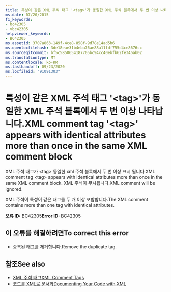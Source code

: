 ```yaml
---
title: 특성이 같은 XML 주석 태그 '<tag>'가 동일한 XML 주석 블록에서 두 번 이상 나타납니다.
ms.date: 07/20/2015
f1_keywords:
- bc42305
- vbc42305
helpviewer_keywords:
- BC42305
ms.assetid: 3707a863-149f-4ce8-858f-9d78e14ad5b6
ms.openlocfilehash: 3de18eae31b4eba76ae88a11fdf755d4ce8676cc
ms.sourcegitcommit: bf5c5850654187705bc94cc40ebfb62fe346ab02
ms.translationtype: MT
ms.contentlocale: ko-KR
ms.lasthandoff: 09/23/2020
ms.locfileid: "91091303"
---
```

# <a name="xml-comment-tag-tag-appears-with-identical-attributes-more-than-once-in-the-same-xml-comment-block"></a><span data-ttu-id="c6a5d-102">특성이 같은 XML 주석 태그 '\<tag>'가 동일한 XML 주석 블록에서 두 번 이상 나타납니다.</span><span class="sxs-lookup"><span data-stu-id="c6a5d-102">XML comment tag '\<tag>' appears with identical attributes more than once in the same XML comment block</span></span>

<span data-ttu-id="c6a5d-103">XML 주석 태그가 \<tag> 동일한 xml 주석 블록에서 두 번 이상 표시 됩니다.</span><span class="sxs-lookup"><span data-stu-id="c6a5d-103">XML comment tag \<tag> appears with identical attributes more than once in the same XML comment block.</span></span> <span data-ttu-id="c6a5d-104">XML 주석이 무시됩니다.</span><span class="sxs-lookup"><span data-stu-id="c6a5d-104">XML comment will be ignored.</span></span>  
  
 <span data-ttu-id="c6a5d-105">XML 주석이 특성이 같은 태그를 두 개 이상 포함합니다.</span><span class="sxs-lookup"><span data-stu-id="c6a5d-105">The XML comment contains more than one tag with identical attributes.</span></span>  
  
 <span data-ttu-id="c6a5d-106">**오류 ID:** BC42305</span><span class="sxs-lookup"><span data-stu-id="c6a5d-106">**Error ID:** BC42305</span></span>  
  
## <a name="to-correct-this-error"></a><span data-ttu-id="c6a5d-107">이 오류를 해결하려면</span><span class="sxs-lookup"><span data-stu-id="c6a5d-107">To correct this error</span></span>  
  
- <span data-ttu-id="c6a5d-108">중복된 태그를 제거합니다.</span><span class="sxs-lookup"><span data-stu-id="c6a5d-108">Remove the duplicate tag.</span></span>  
  
## <a name="see-also"></a><span data-ttu-id="c6a5d-109">참조</span><span class="sxs-lookup"><span data-stu-id="c6a5d-109">See also</span></span>

- [<span data-ttu-id="c6a5d-110">XML 주석 태그</span><span class="sxs-lookup"><span data-stu-id="c6a5d-110">XML Comment Tags</span></span>](../language-reference/xmldoc/index.md)
- [<span data-ttu-id="c6a5d-111">코드를 XML로 문서화</span><span class="sxs-lookup"><span data-stu-id="c6a5d-111">Documenting Your Code with XML</span></span>](../programming-guide/program-structure/documenting-your-code-with-xml.md)
